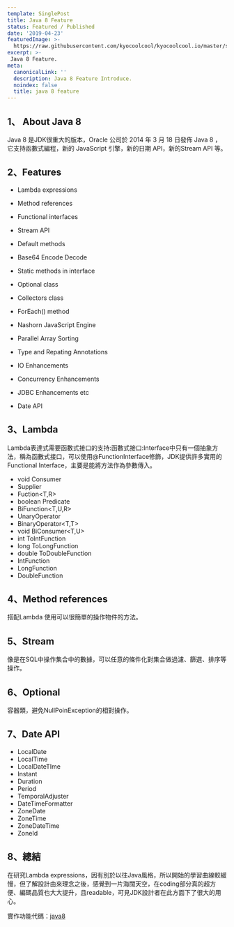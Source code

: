 ```yaml
---
template: SinglePost
title: Java 8 Feature
status: Featured / Published
date: '2019-04-23'
featuredImage: >-
  https://raw.githubusercontent.com/kyocoolcool/kyocoolcool.io/master/static/images/logo/java8.png
excerpt: >-
 Java 8 Feature.
meta:
  canonicalLink: ''
  description: Java 8 Feature Introduce.
  noindex: false
  title: java 8 feature
---
```

## 1、 About Java 8

Java 8 是JDK很重大的版本，Oracle 公司於 2014 年 3 月 18 日發佈 Java 8 ，它支持函數式編程，新的 JavaScript 引擎，新的日期 API，新的Stream API 等。

## 2、Features

- Lambda expressions

- Method references

- Functional interfaces

- Stream API

- Default methods

- Base64 Encode Decode

- Static methods in interface

- Optional class

- Collectors class

- ForEach() method

- Nashorn JavaScript Engine

- Parallel Array Sorting

- Type and Repating Annotations

- IO Enhancements

- Concurrency Enhancements

- JDBC Enhancements etc

- Date API

  

## 3、Lambda

Lambda表達式需要函數式接口的支持:函數式接口:Interface中只有一個抽象方法，稱為函數式接口，可以使用@FunctionInterface修飾，JDK提供許多實用的Functional Interface，主要是能將方法作為參數傳入。

- void Consumer<T>
- <T> Supplier<T>
- <R> Fuction<T,R>
- boolean Predicate<T>
- <R> BiFunction<T,U,R>
- <T> UnaryOperator<T>
- <T> BinaryOperator<T,T>
- void BiConsumer<T,U>
- int ToIntFunction<T>
- long ToLongFunction<T>
- double ToDoubleFunction<T>
- IntFunction<R>
- LongFunction<R>
- DoubleFunction<R>

## 4、Method references

搭配Lambda 使用可以很簡單的操作物件的方法。

## 5、Stream

像是在SQL中操作集合中的數據，可以任意的條件化對集合做過濾、篩選、排序等操作。

## 6、Optional

容器類，避免NullPoinException的相對操作。

## 7、Date API

- LocalDate
- LocalTime
- LocalDateTIme
- Instant
- Duration
- Period
- TemporalAdjuster
- DateTimeFormatter
- ZoneDate
- ZoneTime
- ZoneDateTime
- ZoneId

## 8、總結

在研究Lambda expressions，因有別於以往Java風格，所以開始的學習曲線較緩慢，但了解設計由來理念之後，感覺到一片海闊天空，在coding部分真的超方便、編碼品質也大大提升，且readable，可見JDK設計者在此方面下了很大的用心。

實作功能代碼：[java8](<https://github.com/kyocoolcool/java-tutorial/tree/master/java8-feature>)

